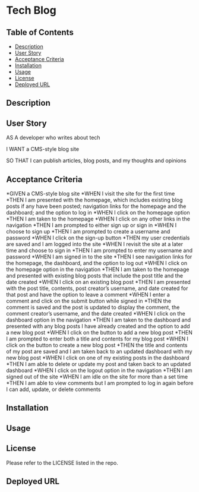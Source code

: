 # Tech Blog

## Table of Contents
- [Description](#description)
- [User Story](#user-story)
- [Acceptance Criteria](#acceptance-criteria)
- [Installation](#installation)
- [Usage](#usage)
- [License](#license)
- [Deployed URL](#deployed-url)

## Description 

## User Story
AS A developer who writes about tech

I WANT a CMS-style blog site

SO THAT I can publish articles, blog posts, and my thoughts and opinions

## Acceptance Criteria
*GIVEN a CMS-style blog site
*WHEN I visit the site for the first time
*THEN I am presented with the homepage, which includes existing blog posts if any have been posted; navigation links for the homepage and the dashboard; and the option to log in
*WHEN I click on the homepage option
*THEN I am taken to the homepage
*WHEN I click on any other links in the navigation
*THEN I am prompted to either sign up or sign in
*WHEN I choose to sign up
*THEN I am prompted to create a username and password
*WHEN I click on the sign-up button
*THEN my user credentials are saved and I am logged into the site
*WHEN I revisit the site at a later time and choose to sign in
*THEN I am prompted to enter my username and password
*WHEN I am signed in to the site
*THEN I see navigation links for the homepage, the dashboard, and the option to log out
*WHEN I click on the homepage option in the navigation
*THEN I am taken to the homepage and presented with existing blog posts that include the post title and the date created
*WHEN I click on an existing blog post
*THEN I am presented with the post title, contents, post creator’s username, and date created for that post and have the option to leave a comment
*WHEN I enter a comment and click on the submit button while signed in
*THEN the comment is saved and the post is updated to display the comment, the comment creator’s username, and the date created
*WHEN I click on the dashboard option in the navigation
*THEN I am taken to the dashboard and presented with any blog posts I have already created and the option to add a new blog post
*WHEN I click on the button to add a new blog post
*THEN I am prompted to enter both a title and contents for my blog post
*WHEN I click on the button to create a new blog post
*THEN the title and contents of my post are saved and I am taken back to an updated dashboard with my new blog post
*WHEN I click on one of my existing posts in the dashboard
*THEN I am able to delete or update my post and taken back to an updated dashboard
*WHEN I click on the logout option in the navigation
*THEN I am signed out of the site
*WHEN I am idle on the site for more than a set time
*THEN I am able to view comments but I am prompted to log in again before I can add, update, or delete comments
## Installation 

## Usage

## License 
Please refer to the LICENSE listed in the repo. 

## Deployed URL 
